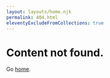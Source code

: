 ```yaml
---
layout: layouts/home.njk
permalink: 404.html
eleventyExcludeFromCollections: true
---
```


# Content not found.

<div class="my-4">
  Go <a href="{{ '/' | url }}" class="underline">home</a>.
</div>
